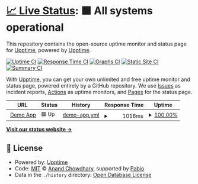 # [📈 Live Status](https://upptime.github.io/upptime): <!--live status--> **🟩 All systems operational**

This repository contains the open-source uptime monitor and status page for [Upptime](https://upptime.js.org), powered by [Upptime](https://github.com/upptime/upptime).

[![Uptime CI](https://github.com/cruxoio/status/workflows/Uptime%20CI/badge.svg)](https://github.com/cruxoio/status/actions?query=workflow%3A%22Uptime+CI%22)
[![Response Time CI](https://github.com/cruxoio/status/workflows/Response%20Time%20CI/badge.svg)](https://github.com/cruxoio/status/actions?query=workflow%3A%22Response+Time+CI%22)
[![Graphs CI](https://github.com/cruxoio/status/workflows/Graphs%20CI/badge.svg)](https://github.com/cruxoio/status/actions?query=workflow%3A%22Graphs+CI%22)
[![Static Site CI](https://github.com/cruxoio/status/workflows/Static%20Site%20CI/badge.svg)](https://github.com/cruxoio/status/actions?query=workflow%3A%22Static+Site+CI%22)
[![Summary CI](https://github.com/cruxoio/status/workflows/Summary%20CI/badge.svg)](https://github.com/cruxoio/status/actions?query=workflow%3A%22Summary+CI%22)

With [Upptime](https://upptime.js.org), you can get your own unlimited and free uptime monitor and status page, powered entirely by a GitHub repository. We use [Issues](https://github.com/upptime/upptime/issues) as incident reports, [Actions](https://github.com/cruxoio/status/actions) as uptime monitors, and [Pages](https://upptime.github.io/upptime) for the status page.

<!--start: status pages-->
<!-- This summary is generated by Upptime (https://github.com/upptime/upptime) -->
<!-- Do not edit this manually, your changes will be overwritten -->
<!-- prettier-ignore -->
| URL | Status | History | Response Time | Uptime |
| --- | ------ | ------- | ------------- | ------ |
| <img alt="" src="https://icons.duckduckgo.com/ip3/demo.app.cruxo.io.ico" height="13"> [Demo App](https://demo.app.cruxo.io) | 🟩 Up | [demo-app.yml](https://github.com/cruxoio/status/commits/HEAD/history/demo-app.yml) | <details><summary><img alt="Response time graph" src="./graphs/demo-app/response-time-week.png" height="20"> 1016ms</summary><br><a href="https://cruxoio.github.io/status/history/demo-app"><img alt="Response time 1016" src="https://img.shields.io/endpoint?url=https%3A%2F%2Fraw.githubusercontent.com%2Fcruxoio%2Fstatus%2FHEAD%2Fapi%2Fdemo-app%2Fresponse-time.json"></a><br><a href="https://cruxoio.github.io/status/history/demo-app"><img alt="24-hour response time 1016" src="https://img.shields.io/endpoint?url=https%3A%2F%2Fraw.githubusercontent.com%2Fcruxoio%2Fstatus%2FHEAD%2Fapi%2Fdemo-app%2Fresponse-time-day.json"></a><br><a href="https://cruxoio.github.io/status/history/demo-app"><img alt="7-day response time 1016" src="https://img.shields.io/endpoint?url=https%3A%2F%2Fraw.githubusercontent.com%2Fcruxoio%2Fstatus%2FHEAD%2Fapi%2Fdemo-app%2Fresponse-time-week.json"></a><br><a href="https://cruxoio.github.io/status/history/demo-app"><img alt="30-day response time 1016" src="https://img.shields.io/endpoint?url=https%3A%2F%2Fraw.githubusercontent.com%2Fcruxoio%2Fstatus%2FHEAD%2Fapi%2Fdemo-app%2Fresponse-time-month.json"></a><br><a href="https://cruxoio.github.io/status/history/demo-app"><img alt="1-year response time 1016" src="https://img.shields.io/endpoint?url=https%3A%2F%2Fraw.githubusercontent.com%2Fcruxoio%2Fstatus%2FHEAD%2Fapi%2Fdemo-app%2Fresponse-time-year.json"></a></details> | <details><summary><a href="https://cruxoio.github.io/status/history/demo-app">100.00%</a></summary><a href="https://cruxoio.github.io/status/history/demo-app"><img alt="All-time uptime 100.00%" src="https://img.shields.io/endpoint?url=https%3A%2F%2Fraw.githubusercontent.com%2Fcruxoio%2Fstatus%2FHEAD%2Fapi%2Fdemo-app%2Fuptime.json"></a><br><a href="https://cruxoio.github.io/status/history/demo-app"><img alt="24-hour uptime 100.00%" src="https://img.shields.io/endpoint?url=https%3A%2F%2Fraw.githubusercontent.com%2Fcruxoio%2Fstatus%2FHEAD%2Fapi%2Fdemo-app%2Fuptime-day.json"></a><br><a href="https://cruxoio.github.io/status/history/demo-app"><img alt="7-day uptime 100.00%" src="https://img.shields.io/endpoint?url=https%3A%2F%2Fraw.githubusercontent.com%2Fcruxoio%2Fstatus%2FHEAD%2Fapi%2Fdemo-app%2Fuptime-week.json"></a><br><a href="https://cruxoio.github.io/status/history/demo-app"><img alt="30-day uptime 100.00%" src="https://img.shields.io/endpoint?url=https%3A%2F%2Fraw.githubusercontent.com%2Fcruxoio%2Fstatus%2FHEAD%2Fapi%2Fdemo-app%2Fuptime-month.json"></a><br><a href="https://cruxoio.github.io/status/history/demo-app"><img alt="1-year uptime 100.00%" src="https://img.shields.io/endpoint?url=https%3A%2F%2Fraw.githubusercontent.com%2Fcruxoio%2Fstatus%2FHEAD%2Fapi%2Fdemo-app%2Fuptime-year.json"></a></details>

<!--end: status pages-->

[**Visit our status website →**](https://upptime.github.io/upptime)

## 📄 License

- Powered by: [Upptime](https://github.com/upptime/upptime)
- Code: [MIT](./LICENSE) © [Anand Chowdhary](https://anandchowdhary.com), supported by [Pabio](https://pabio.com)
- Data in the `./history` directory: [Open Database License](https://opendatacommons.org/licenses/odbl/1-0/)
